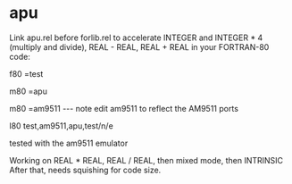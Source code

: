 # apu

Link apu.rel before forlib.rel to accelerate INTEGER and INTEGER * 4 (multiply and divide),
REAL - REAL, REAL + REAL in your FORTRAN-80 code:

f80 =test

m80 =apu

m80 =am9511         --- note edit am9511 to reflect the AM9511 ports

l80 test,am9511,apu,test/n/e

tested with the am9511 emulator

Working on REAL * REAL, REAL / REAL, then mixed mode, then INTRINSIC
After that, needs squishing for code size.


